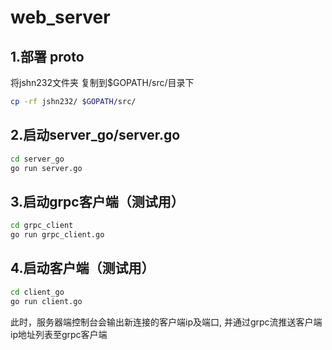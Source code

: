 # web_server

## 1.部署 proto
将jshn232文件夹 复制到$GOPATH/src/目录下
```bash
cp -rf jshn232/ $GOPATH/src/
```
## 2.启动server_go/server.go
```bash
cd server_go
go run server.go
```

## 3.启动grpc客户端（测试用）
```bash
cd grpc_client
go run grpc_client.go
```

## 4.启动客户端（测试用）
```bash
cd client_go
go run client.go
```

此时，服务器端控制台会输出新连接的客户端ip及端口, 并通过grpc流推送客户端ip地址列表至grpc客户端
